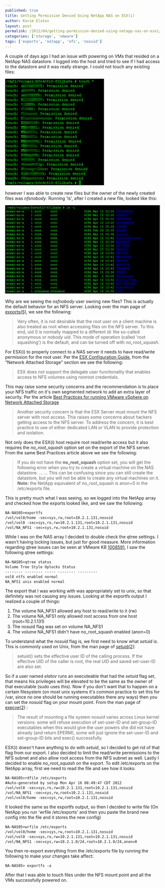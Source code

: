 ```yaml
---
published: true
title: Getting Permission Denied Using NetApp NAS on ESX(i)
author: Karim Elatov
layout: post
permalink: /2012/04/getting-permission-denied-using-netapp-nas-on-esxi/
categories: ['storage', 'vmware']
tags: ['exports', 'netapp', 'nfs', 'nosuid']
---
```


A couple of days ago I had an issue with powering on VMs that resided on a NetApp NAS datastore. I logged into the host and tried to see if I had access to the datastore and it was really strange. I could not touch any existing files:

![touch_perm_denied_2](https://github.com/elatov/uploads/raw/master/2012/04/touch_perm_denied_2.png)

however I was able to create new files but the owner of the newly created files was *nfsnobody*. Running 'ls', after I created a new file, looked like this:

![ls_nfsnobody_2](https://github.com/elatov/uploads/raw/master/2012/04/ls_nfsnobody_2.png)

Why are we seeing the *nsfnobody* user owning new files? This is actually the default behavior for an NFS server. Looking over the man page of [exports(5)](http://linux.die.net/man/5/exports), we see the following:

> Very often, it is not desirable that the root user on a client machine is also treated as root when accessing files on the NFS server. To this end, uid 0 is normally mapped to a different id: the so-called anonymous or *nobody* uid. This mode of operation (called 'root squashing') is the default, and can be turned off with *no_root_squash*.

For ESX(i) to properly connect to a NAS server it needs to have read/write permission for the root user. Per the [ESX Configuration Guide](https://storage.googleapis.com/grand-drive-196322.appspot.com/blog_pics/vcap5-dcd/vsp_41_esx_server_config.pdf), from the "Network Attached Storage" section we see the following:

> ESX does not support the delegate user functionality that enables access to NFS volumes using nonroot credentials.

This may raise some security concerns and the recommendation is to place your NFS traffic on it's own segmented network to add an extra layer of security. Per the article [Best Practices for running VMware vSphere on Network Attached Storage](https://storage.googleapis.com/grand-drive-196322.appspot.com/blog_pics/vcap5-dca/vmware-nfs-bestpractices-white-paper-en.pdf)

> Another security concern is that the ESX Server must mount the NFS server with root access. This raises some concerns about hackers getting access to the NFS server. To address the concern, it is best practice to use of either dedicated LAN or VLAN to provide protection and isolation.

Not only does the ESX(i) host require root read/write access but it also requires the *no_root_squash* option set on the export of the NFS server. From the same Best Practices article above we see the following:

> If you do not have the **no_root_squash** option set, you will get the following error when you try to create a virtual machine on the NAS datastore.
> ...
> ...
> This can be confusing since you can still create the datastore, but you will not be able to create any virtual machines on it.
> **Note:** the NetApp equivalent of no_root_squash is anon=0 in the /etc/exports file.

This is pretty much what I was seeing, so we logged into the NetApp array and checked how the exports looked like, and we saw the following:


	NA-NAS05>exportfs
	/vol/vol0/home -sec=sys,rw,root=10.2.1.131,nosuid
	/vol/vol0 -sec=sys,ro,rw=10.2.1.131,root=10.2.1.131,nosuid
	/vol/NA_NFS1 -sec=sys,rw,root=10.2.1.131,nosuid


While I was on the NAS array I decided to double check the qtree settings. I wasn't having locking issues, but just for good measure. More information regarding qtree issues can be seen at VMware KB [1008591](https://knowledge.broadcom.com/external/article?legacyId=1008591), I saw the following qtree settings:


	NA-NAS05>qtree status
	Volume Tree Style Oplocks Status
	-------- -------- ----- -------- ---------
	vol0 ntfs enabled normal
	NA_NFS1 unix enabled normal


The export that I was working with was appropriately set to unix, so that definitely was not causing any issues. Looking at the exportfs output I realized a couple of things:

1. The volume NA_NFS1 allowed any host to read/write to it (rw)
2. The volume NA_NFS1 only allowed root access from one host (root=10.2.1.131)
3. The nosuid flag was set on volume NA_NFS1
4. The volume NA_NFS1 didn't have no_root_squash enabled (anon=0)

To understand what the *nosuid* flag is, we first need to know what *setuid* is. This is commonly used on Unix, from the man page of [setuid(2)](http://linux.die.net/man/2/setuid):

> setuid() sets the effective user ID of the calling process. If the effective UID of the caller is root, the real UID and saved set-user-ID are also set.

So if a user named *elatov* runs an executeable that had the *setuid* flag set, that means his privileges will be elevated to be the same as the owner of that executable (sudo uses this). Now if you don't want that to happen on a certain filesystem (on most unix systems it's common practice to set this for /var, since no one should be running executables there any ways) then you can set the *nosuid* flag on your mount point. From the man page of [execve(2)](http://linux.die.net/man/2/execve) :

> The result of mounting a file system nosuid varies across Linux kernel versions: some will refuse execution of set-user-ID and set-group-ID executables when this would give the user powers she did not have already (and return EPERM), some will just ignore the set-user-ID and set-group-ID bits and exec() successfully.

ESX(i) doesn't have anything to do with *setuid*, so I decided to get rid of that flag from our export. I also decided to limit the read/write permissions to the NFS subnet and also allow root access from the NFS subnet as well. Lastly I decided to enable *no_root_squash* on the export. To edit /etc/exports on the NetApp array, first we need to read the file and see how it looks:


	NA-NAS05>rdfile /etc/exports
	#Auto-generated by setup Mon Apr 16 08:49:47 CDT 2012
	/vol/vol0 -sec=sys,ro,rw=10.2.1.131,root=10.2.1.131,nosuid
	/vol/NA_NFS1 -sec=sys,rw,root=10.2.1.131,nosuid
	/vol/vol0/home -sec=sys,rw,root=10.2.1.131,nosuid


It looked the same as the exportfs output, so then I decided to write file (On NetApp you run 'wrfile /etc/exports' and then you paste the brand new config into the file and it stores the new config)


	NA-NAS05>wrfile /etc/exports
	/vol/vol0/home -sec=sys,rw,root=10.2.1.131,nosuid
	/vol/vol0 -sec=sys,ro,rw=10.2.1.131,root=10.2.1.131,nosuid
	/vol/NA_NFS1 -sec=sys,rw=10.2.1.0/24,root=10.2.1.0/24,anon=0


You then re-export everything from the /etc/exports file by running the following to make your changes take affect:


	NA-NAS05> exportfs -a


After that I was able to touch files under the NFS mount point and all the VMs successfully powered on.

